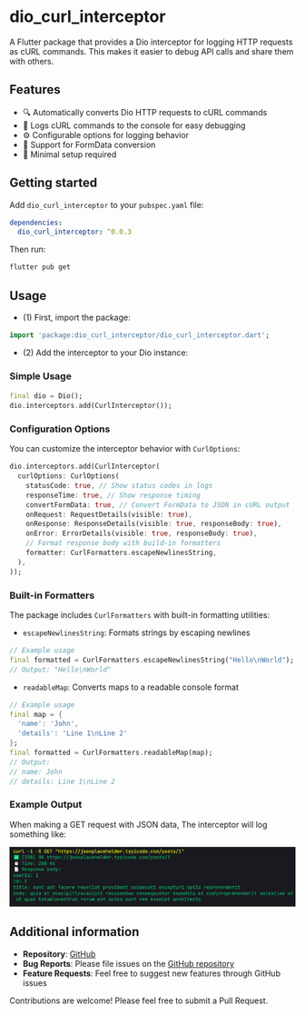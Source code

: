 # dio_curl_interceptor

A Flutter package that provides a Dio interceptor for logging HTTP requests as cURL commands. This makes it easier to debug API calls and share them with others.

## Features

- 🔍 Automatically converts Dio HTTP requests to cURL commands
- 📝 Logs cURL commands to the console for easy debugging
- ⚙️ Configurable options for logging behavior
- 🔄 Support for FormData conversion
- 🎯 Minimal setup required

## Getting started

Add `dio_curl_interceptor` to your `pubspec.yaml` file:

```yaml
dependencies:
  dio_curl_interceptor: ^0.0.3
```

Then run:

```bash
flutter pub get
```

## Usage

- (1) First, import the package:

```dart
import 'package:dio_curl_interceptor/dio_curl_interceptor.dart';
```

- (2) Add the interceptor to your Dio instance:

### Simple Usage

```dart
final dio = Dio();
dio.interceptors.add(CurlInterceptor());
```

### Configuration Options

You can customize the interceptor behavior with `CurlOptions`:

```dart
dio.interceptors.add(CurlInterceptor(
  curlOptions: CurlOptions(
    statusCode: true, // Show status codes in logs
    responseTime: true, // Show response timing
    convertFormData: true, // Convert FormData to JSON in cURL output
    onRequest: RequestDetails(visible: true),
    onResponse: ResponseDetails(visible: true, responseBody: true),
    onError: ErrorDetails(visible: true, responseBody: true),
    // Format response body with build-in formatters
    formatter: CurlFormatters.escapeNewlinesString,
  ),
));
```

### Built-in Formatters

The package includes `CurlFormatters` with built-in formatting utilities:

- `escapeNewlinesString`: Formats strings by escaping newlines

```dart
// Example usage
final formatted = CurlFormatters.escapeNewlinesString("Hello\nWorld");
// Output: "Hello\nWorld"
```

- `readableMap`: Converts maps to a readable console format

```dart
// Example usage
final map = {
  'name': 'John',
  'details': 'Line 1\nLine 2'
};
final formatted = CurlFormatters.readableMap(map);
// Output:
// name: John
// details: Line 1\nLine 2
```

### Example Output

When making a GET request with JSON data, The interceptor will log something like:

![Screenshot](screenshots\image.png)

## Additional information

- **Repository**: [GitHub](https://github.com/venhdev/dio_curl_interceptor)
- **Bug Reports**: Please file issues on the [GitHub repository](https://github.com/venhdev/dio_curl_interceptor/issues)
- **Feature Requests**: Feel free to suggest new features through GitHub issues

Contributions are welcome! Please feel free to submit a Pull Request.
